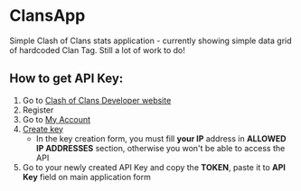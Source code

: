 # ClansApp
Simple Clash of Clans stats application - currently showing simple data grid of hardcoded Clan Tag. Still a lot of work to do!

## How to get API Key:
1. Go to [Clash of Clans Developer website](https://developer.clashofclans.com/)
2. Register
3. Go to [My Account](https://developer.clashofclans.com/#/account)
4. [Create key](https://developer.clashofclans.com/#/new-key)
    * In the key creation form, you must fill **your IP** address in **ALLOWED IP ADDRESSES** section, otherwise you won't be able to access the API
5. Go to your newly created API Key and copy the **TOKEN**, paste it to **API Key** field on main application form